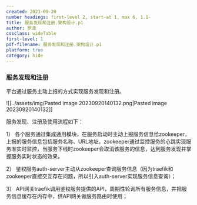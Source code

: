 ```yaml
---
created: 2023-09-20
number headings: first-level 2, start-at 1, max 6, 1.1-
title: 服务发现和注册.架构设计.p1
author: 罗潇
cssclass: wideTable
first-level: 1
pdf-filename: 服务发现和注册.架构设计.p1
platform: true
category: hide
---
```


### 服务发现和注册

平台通过服务主动上报的方式实现服务发现和注册。

![[../assets/img/Pasted image 20230920140132.png|Pasted image 20230920140132]]

服务发现、注册及使用流程如下：

1） 各个服务通过集成通用模块，在服务启动时主动上报服务信息给zookeeper，上报的服务信息包括服务名称、URL地址。zookeeper通过监控服务的心跳实现服务准实时监控，当服务下线时zookeeper会取消该服务的信息，达到服务发现并掌握服务实时状态的效果。

2） 鉴权服务auth-server主动从zookeeper查询服务信息（因为traefik和zookeeper直接交互存在问题，所以引入auth-server实现服务信息查询）；

3） API网关traefik调用鉴权服务提供的API，周期性轮询所有服务信息，并把服务信息缓存在内存中，供API网关做服务路由时使用；
